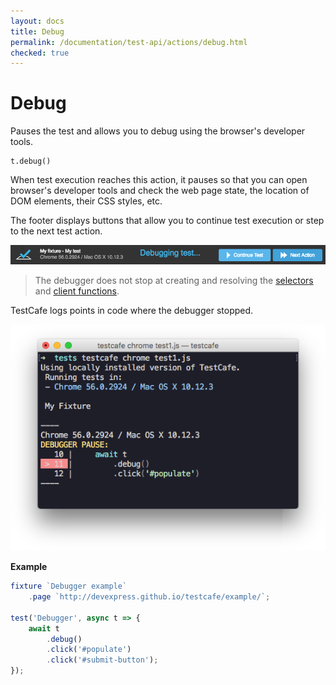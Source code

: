 ```yaml
---
layout: docs
title: Debug
permalink: /documentation/test-api/actions/debug.html
checked: true
---
```

# Debug

Pauses the test and allows you to debug using the browser's developer tools.

```text
t.debug()
```

When test execution reaches this action, it pauses so that you can open browser's developer tools
and check the web page state, the location of DOM elements, their CSS styles, etc.

The footer displays buttons that allow you to continue test execution or step to the next test action.

![Page Footer when Debugging on a Client](../../../images/debugging/client-debugging-footer.png)

> The debugger does not stop at creating and resolving the [selectors](../selecting-page-elements/selectors.md) and [client functions](../obtaining-data-from-thc-client.md).

TestCafe logs points in code where the debugger stopped.

![Logging Debugger Breakpoints](../../../images/debugging/log-debugger.png)

**Example**

```js
fixture `Debugger example`
    .page `http://devexpress.github.io/testcafe/example/`;

test('Debugger', async t => {
    await t
        .debug()
        .click('#populate')
        .click('#submit-button');
});
```